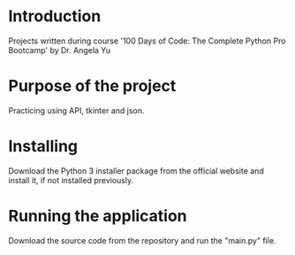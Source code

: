 # Introduction
Projects written during course '100 Days of Code: The Complete Python Pro Bootcamp' by Dr. Angela Yu

# Purpose of the project
Practicing using API, tkinter and json.

# Installing
Download the Python 3 installer package from the official website and install it, if not installed previously.

# Running the application
Download the source code from the repository and run the "main.py" file.